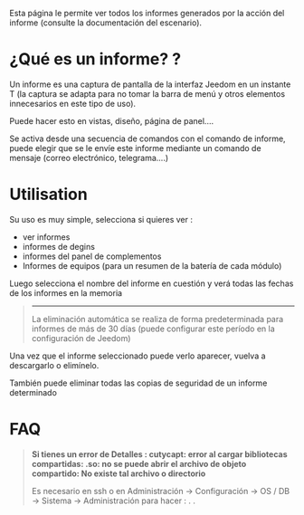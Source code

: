 Esta página le permite ver todos los informes generados por la acción del informe (consulte la documentación del escenario).

# ¿Qué es un informe? ?

Un informe es una captura de pantalla de la interfaz Jeedom en un instante T (la captura se adapta para no tomar la barra de menú y otros elementos innecesarios en este tipo de uso).

Puede hacer esto en vistas, diseño, página de panel....

Se activa desde una secuencia de comandos con el comando de informe, puede elegir que se le envíe este informe mediante un comando de mensaje (correo electrónico, telegrama....)

# Utilisation

Su uso es muy simple, selecciona si quieres ver :

-	ver informes
-	informes de degins
-	informes del panel de complementos
- Informes de equipos (para un resumen de la batería de cada módulo)

Luego selecciona el nombre del informe en cuestión y verá todas las fechas de los informes en la memoria

> ****
>
> La eliminación automática se realiza de forma predeterminada para informes de más de 30 días (puede configurar este período en la configuración de Jeedom)

Una vez que el informe seleccionado puede verlo aparecer, vuelva a descargarlo o elimínelo.

También puede eliminar todas las copias de seguridad de un informe determinado

# FAQ

> **Si tienes un error de Detalles : cutycapt: error al cargar bibliotecas compartidas: .so: no se puede abrir el archivo de objeto compartido: No existe tal archivo o directorio**
>
> Es necesario en ssh o en Administración -&gt; Configuración -&gt; OS / DB -&gt; Sistema -&gt; Administración para hacer :
>.
>.
